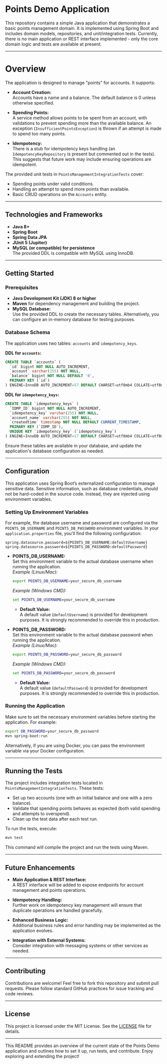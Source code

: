 # Points Demo Application
This repository contains a simple Java application that demonstrates a basic points management domain. 
It is implemented using Spring Boot and includes domain models, repositories, and unit/integration tests. 
Currently, there is no main application or REST interface implemented - only the core domain logic and tests 
are available at present.

---

# Overview
The application is designed to manage "points" for accounts. It supports:

- **Account Creation:**  
  Accounts have a name and a balance. The default balance is 0 unless otherwise specified.

- **Spending Points:**  
  A service method allows points to be spent from an account, with validations to prevent spending more than the 
  available balance. An exception (`InsufficientPointsException`) is thrown if an attempt is made to spend too 
  many points.

- **Idempotency:**  
  There is a stub for idempotency keys handling (an `IdempotencyKeyRepository` is present but commented out in 
  the tests). This suggests that future work may include ensuring operations are idempotent.

The provided unit tests in `PointsManagementIntegrationTests` cover:
- Spending points under valid conditions.
- Handling an attempt to spend more points than available.
- Basic CRUD operations on the `Accounts` entity.

---

## Technologies and Frameworks
- **Java 8+**
- **Spring Boot**
- **Spring Data JPA**
- **JUnit 5 (Jupiter)**
- **MySQL (or compatible) for persistence**  
  The provided DDL is compatible with MySQL using InnoDB.

---

## Getting Started

### Prerequisites

- **Java Development Kit (JDK) 8 or higher**
- **Maven** for dependency management and building the project.
- **MySQL Database:**  
  Use the provided DDL to create the necessary tables. Alternatively, you can configure an in-memory 
  database for testing purposes.

### Database Schema

The application uses two tables: `accounts` and `idempotency_keys`.

**DDL for `accounts`:**

```sql
CREATE TABLE `accounts` (
  `id` bigint NOT NULL AUTO_INCREMENT,
  `account` varchar(255) NOT NULL,
  `balance` bigint NOT NULL DEFAULT '0',
  PRIMARY KEY (`id`)
) ENGINE=InnoDB AUTO_INCREMENT=57 DEFAULT CHARSET=utf8mb4 COLLATE=utf8mb4_0900_ai_ci;
```

**DDL for `idempotency_keys`:**

```sql
CREATE TABLE `idempotency_keys` (
  `IDMP_ID` bigint NOT NULL AUTO_INCREMENT,
  `idempotency_key` varchar(255) NOT NULL,
  `account_name` varchar(255) NOT NULL,
  `createdtime` timestamp NOT NULL DEFAULT CURRENT_TIMESTAMP,
  PRIMARY KEY (`IDMP_ID`),
  UNIQUE KEY `idempotency_key` (`idempotency_key`)
) ENGINE=InnoDB AUTO_INCREMENT=17 DEFAULT CHARSET=utf8mb4 COLLATE=utf8mb4_0900_ai_ci;
```

Ensure these tables are available in your database, and update the application's database configuration as needed.

---

## Configuration

This application uses Spring Boot’s externalized configuration to manage sensitive data. Sensitive information, such as database credentials, should not be hard-coded in the source code. Instead, they are injected using environment variables.

### Setting Up Environment Variables

For example, the database username and password are configured via the `POINTS_DB_USERNAME` and `POINTS_DB_PASSWORD` environment variables. In your `application.properties` file, you'll find the following configuration:

```properties
spring.datasource.password=${POINTS_DB_USERNAME:defaultUsername}
spring.datasource.password=${POINTS_DB_PASSWORD:defaultPassword}
```

- **POINTS_DB_USERNAME:**  
  Set this environment variable to the actual database username when running the application.  
  *Example (Linux/Mac):*
  ```bash
  export POINTS_DB_USERNAME=your_secure_db_username
  ```
  *Example (Windows CMD):*
  ```cmd
  set POINTS_DB_USERNAME=your_secure_db_username
  ```

  - **Default Value:**  
  A default value (`defaultUsername`) is provided for development purposes. It is strongly recommended to override this in production.

- **POINTS_DB_PASSWORD:**  
  Set this environment variable to the actual database password when running the application.  
  *Example (Linux/Mac):*
  ```bash
  export POINTS_DB_PASSWORD=your_secure_db_password
  ```
  *Example (Windows CMD):*
  ```cmd
  set POINTS_DB_PASSWORD=your_secure_db_password
  ```

  - **Default Value:**  
  A default value (`defaultPassword`) is provided for development purposes. It is strongly recommended to override this in production.

### Running the Application

Make sure to set the necessary environment variables before starting the application. For example:

```bash
export DB_PASSWORD=your_secure_db_password
mvn spring-boot:run
```

Alternatively, if you are using Docker, you can pass the environment variable via your Docker configuration.

---

## Running the Tests

The project includes integration tests located in `PointsManagementIntegrationTests`. These tests:
- Set up two accounts (one with an initial balance and one with a zero balance).
- Validate that spending points behaves as expected (both valid spending and attempts to overspend).
- Clean up the test data after each test run.

To run the tests, execute:

```bash
mvn test
```

This command will compile the project and run the tests using Maven.

---

## Future Enhancements

- **Main Application & REST Interface:**  
  A REST interface will be added to expose endpoints for account management and points operations.

- **Idempotency Handling:**  
  Further work on idempotency key management will ensure that duplicate operations are handled gracefully.

- **Enhanced Business Logic:**  
  Additional business rules and error handling may be implemented as the application evolves.

- **Integration with External Systems:**  
  Consider integration with messaging systems or other services as needed.

---

## Contributing

Contributions are welcome! Feel free to fork this repository and submit pull requests. Please follow standard 
GitHub practices for issue tracking and code reviews.

---

## License

This project is licensed under the MIT License. See the [LICENSE](LICENSE) file for details.

---

This README provides an overview of the current state of the Points Demo application and outlines how to set 
it up, run tests, and contribute. Enjoy exploring and extending the project!